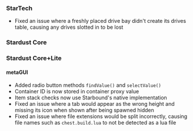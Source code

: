 ### StarTech
- Fixed an issue where a freshly placed drive bay didn't create its drives table, causing any drives slotted in to be lost

### Stardust Core

### Stardust Core+Lite

#### metaGUI
- Added radio button methods `findValue()` and `selectValue()`
- Container ID is now stored in container proxy value
- Item stack checks now use Starbound's native implementation
- Fixed an issue where a tab would appear as the wrong height and missing its icon when shown after being spawned hidden
- Fixed an issue where file extensions would be split incorrectly, causing file names such as `chest.build.lua` to not be detected as a lua file
